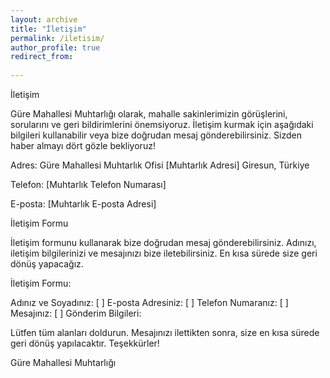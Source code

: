 ```yaml
---
layout: archive
title: "İletişim"
permalink: /iletisim/
author_profile: true
redirect_from:
  
---
```


İletişim

Güre Mahallesi Muhtarlığı olarak, mahalle sakinlerimizin görüşlerini, sorularını ve geri bildirimlerini önemsiyoruz. İletişim kurmak için aşağıdaki bilgileri kullanabilir veya bize doğrudan mesaj gönderebilirsiniz. Sizden haber almayı dört gözle bekliyoruz!

Adres:
Güre Mahallesi Muhtarlık Ofisi
[Muhtarlık Adresi]
Giresun, Türkiye

Telefon:
[Muhtarlık Telefon Numarası]

E-posta:
[Muhtarlık E-posta Adresi]

İletişim Formu

İletişim formunu kullanarak bize doğrudan mesaj gönderebilirsiniz. Adınızı, iletişim bilgilerinizi ve mesajınızı bize iletebilirsiniz. En kısa sürede size geri dönüş yapacağız.

İletişim Formu:

Adınız ve Soyadınız: [ ]
E-posta Adresiniz: [ ]
Telefon Numaranız: [ ]
Mesajınız: [ ]
Gönderim Bilgileri:

Lütfen tüm alanları doldurun.
Mesajınızı ilettikten sonra, size en kısa sürede geri dönüş yapılacaktır.
Teşekkürler!

Güre Mahallesi Muhtarlığı